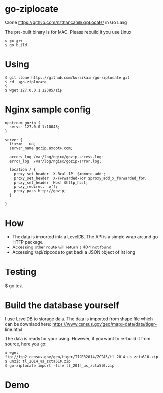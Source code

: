 go-ziplocate
============

Clone https://github.com/nathancahill/ZipLocate/ in Go Lang

The pre-built binary is for MAC. Please rebuild if you use Linux

```
$ go get
$ go build
```

# Using

```
$ git clone https://github.com/kureikain/go-ziplocate.git
$ cd ./go-ziplocate 
$ 
$ wget 127.0.0.1:12385/zip
```

# Nginx sample config

```
upstream gozip {
  server 127.0.0.1:10045;
}

server {
  listen   80;
  server_name gozip.axcoto.com;

  access_log /var/log/nginx/gozip-access.log;
  error_log  /var/log/nginx/gozip-error.log;

  location / {
    proxy_set_header  X-Real-IP  $remote_addr;
    proxy_set_header  X-Forwarded-For $proxy_add_x_forwarded_for;
    proxy_set_header  Host $http_host;
    proxy_redirect  off;
    proxy_pass http://gozip;
  }

}
```

# How

* The data is imported into a LevelDB. The API is a simple wrap around go HTTP package.
* Accessing other route will return a 404 not found
* Accessing /api/zipcode to get back a JSON object of lat long

# Testing

$ go test

# Build the database yourself

I use LevelDB to storage data. The data is imported from shape file
which can be downlaod here:
https://www.census.gov/geo/maps-data/data/tiger-line.html

The data is ready for your using. However, if you want to re-build it
from source, here you go:

```
$ wget ftp://ftp2.census.gov/geo/tiger/TIGER2014/ZCTA5/tl_2014_us_zcta510.zip
$ unzip tl_2014_us_zcta510.zip
$ go-ziplocate import -file tl_2014_us_zcta510.zip
```

# Demo

